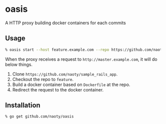 # oasis

A HTTP proxy building docker containers for each commits

## Usage

```sh
% oasis start --host feature.example.com --repo https://github.com/naoty/sample_rails_app
```

When the proxy receives a request to `http://master.example.com`, it will do below things.

1. Clone `https://github.com/naoty/sample_rails_app`.
2. Checkout the repo to `feature`.
3. Build a docker container based on `Dockerfile` at the repo.
4. Redirect the request to the docker container.

## Installation

```sh
% go get github.com/naoty/oasis
```
